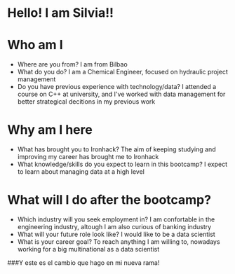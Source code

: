 # Hello! I am Silvia!!

# Who am I

* Where are you from?  I am from Bilbao
* What do you do? I am a Chemical Engineer, focused on hydraulic project management
* Do you have previous experience with technology/data? I attended a course on C++ at university, and I've worked with data management for better strategical decitions in my previous work

# Why am I here

* What has brought you to Ironhack? The aim of keeping studying and improving my career has brought me to Ironhack
* What knowledge/skills do you expect to learn in this bootcamp? I expect to learn about managing data at a high level

# What will I do after the bootcamp?

* Which industry will you seek employment in? I am confortable in the engineering industry, altough I am also curious of banking industry
* What will your future role look like? I would like to be a data scientist
* What is your career goal? To reach anything I am willing to, nowadays working for a big multinational as a data scientist

###Y este es el cambio que hago en mi nueva rama!